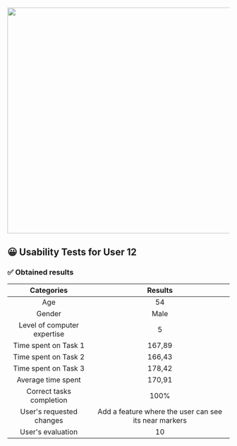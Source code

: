 # <img src="https://user-images.githubusercontent.com/91057639/218590043-d4243147-e5c0-4f7b-8fed-12ed8d290490.png" width="1024" height="512">

## 😀 Usability Tests for User 12

### ✅ Obtained results

|             Categories              |                      Results                      |
|:-----------------------------------:|:-------------------------------------------------:|
|                 Age                 |                        54                         |
|                Gender               |                       Male                        |
|     Level of computer expertise     |                        5                          |
|         Time spent on Task 1        |                      167,89                       |
|         Time spent on Task 2        |                      166,43                       |
|         Time spent on Task 3        |                      178,42                       |
|          Average time spent         |                      170,91                       |
|       Correct tasks completion      |                       100%                        |
|      User's requested changes       | Add a feature where the user can see its near markers |
|          User's evaluation          |                        10                          |